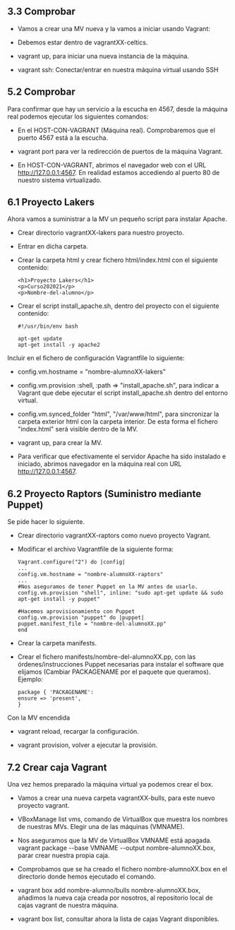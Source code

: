 ## 3.3 Comprobar

+ Vamos a crear una MV nueva y la vamos a iniciar usando Vagrant:

+ Debemos estar dentro de vagrantXX-celtics.

+ vagrant up, para iniciar una nueva instancia de la máquina.

+ vagrant ssh: Conectar/entrar en nuestra máquina virtual usando SSH

## 5.2 Comprobar

Para confirmar que hay un servicio a la escucha en 4567, desde la máquina real podemos ejecutar los siguientes comandos:

+ En el HOST-CON-VAGRANT (Máquina real). Comprobaremos que el puerto 4567 está a la escucha.

+ vagrant port para ver la redirección de puertos de la máquina Vagrant.

+ En HOST-CON-VAGRANT, abrimos el navegador web con el URL http://127.0.0.1:4567. En realidad estamos accediendo al puerto 80 de nuestro sistema virtualizado.

## 6.1 Proyecto Lakers

Ahora vamos a suministrar a la MV un pequeño script para instalar Apache.

+ Crear directorio vagrantXX-lakers para nuestro proyecto.
+ Entrar en dicha carpeta.
+ Crear la carpeta html y crear fichero html/index.html con el siguiente contenido:

      <h1>Proyecto Lakers</h1>
      <p>Curso202021</p>
      <p>Nombre-del-alumno</p>

+ Crear el script install_apache.sh, dentro del proyecto con el siguiente contenido:

      #!/usr/bin/env bash

      apt-get update
      apt-get install -y apache2

Incluir en el fichero de configuración Vagrantfile lo siguiente:

+ config.vm.hostname = "nombre-alumnoXX-lakers"

+ config.vm.provision :shell, :path => "install_apache.sh", para indicar a Vagrant que debe ejecutar el script install_apache.sh dentro del entorno virtual.

+ config.vm.synced_folder "html", "/var/www/html", para sincronizar la carpeta exterior html con la carpeta interior. De esta forma el fichero "index.html" será visible dentro de la MV.

+ vagrant up, para crear la MV.


+ Para verificar que efectivamente el servidor Apache ha sido instalado e iniciado, abrimos navegador en la máquina real con URL http://127.0.0.1:4567.

## 6.2 Proyecto Raptors (Suministro mediante Puppet)

Se pide hacer lo siguiente.

+ Crear directorio vagrantXX-raptors como nuevo proyecto Vagrant.

+ Modificar el archivo Vagrantfile de la siguiente forma:

      Vagrant.configure("2") do |config|
      ...
      config.vm.hostname = "nombre-alumnoXX-raptors"
      ...
      #Nos aseguramos de tener Puppet en la MV antes de usarlo.
      config.vm.provision "shell", inline: "sudo apt-get update && sudo apt-get install -y puppet"

      #Hacemos aprovisionamiento con Puppet
      config.vm.provision "puppet" do |puppet|
      puppet.manifest_file = "nombre-del-alumnoXX.pp"
      end


+ Crear la carpeta manifests.

+ Crear el fichero manifests/nombre-del-alumnoXX.pp, con las órdenes/instrucciones Puppet necesarias para instalar el software que elijamos (Cambiar PACKAGENAME por el paquete que queramos). Ejemplo:

      package { 'PACKAGENAME':
      ensure => 'present',
      }

Con la MV encendida

+ vagrant reload, recargar la configuración.

+ vagrant provision, volver a ejecutar la provisión.


## 7.2 Crear caja Vagrant

Una vez hemos preparado la máquina virtual ya podemos crear el box.

+ Vamos a crear una nueva carpeta vagrantXX-bulls, para este nuevo proyecto vagrant.

+ VBoxManage list vms, comando de VirtualBox que muestra los nombres de nuestras MVs. Elegir una de las máquinas (VMNAME).

+ Nos aseguramos que la MV de VirtualBox VMNAME está apagada.
vagrant package --base VMNAME --output nombre-alumnoXX.box, parar crear nuestra propia caja.

+ Comprobamos que se ha creado el fichero nombre-alumnoXX.box en el directorio donde hemos ejecutado el comando.

+ vagrant box add nombre-alumno/bulls nombre-alumnoXX.box, añadimos la nueva caja creada por nosotros, al repositorio local de cajas vagrant de nuestra máquina.

+ vagrant box list, consultar ahora la lista de cajas Vagrant disponibles.
